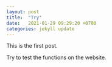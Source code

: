 ```yaml
---
layout: post
title:  "Try"
date:   2021-01-29 09:29:20 +0700
categories: jekyll update
---
```

This is the first post. 

Try to test the functions on the website.
